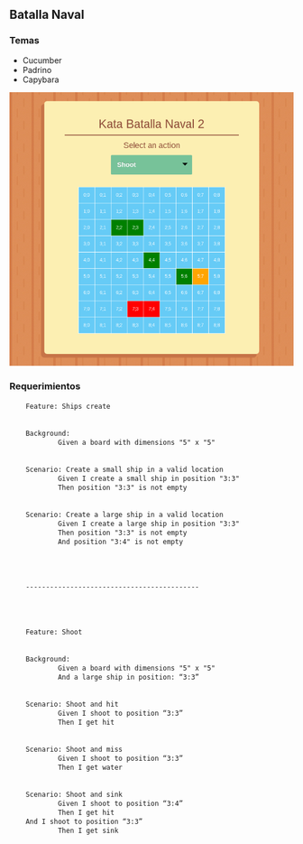 ## Batalla Naval

### Temas

  - Cucumber
  - Padrino
  - Capybara

![alt text](kata_batalla_naval_screenshot.png "Logo Title Text 1")

### Requerimientos

        Feature: Ships create


        Background:
                Given a board with dimensions "5" x "5"


        Scenario: Create a small ship in a valid location
                Given I create a small ship in position "3:3"
                Then position "3:3" is not empty


        Scenario: Create a large ship in a valid location
                Given I create a large ship in position "3:3"
                Then position "3:3" is not empty
                And position "3:4" is not empty




        -------------------------------------------




        Feature: Shoot


        Background:
                Given a board with dimensions "5" x "5"
                And a large ship in position: “3:3”


        Scenario: Shoot and hit
                Given I shoot to position “3:3”
                Then I get hit


        Scenario: Shoot and miss
                Given I shoot to position “3:3”
                Then I get water


        Scenario: Shoot and sink
                Given I shoot to position “3:4”
                Then I get hit
        And I shoot to position “3:3”
                Then I get sink